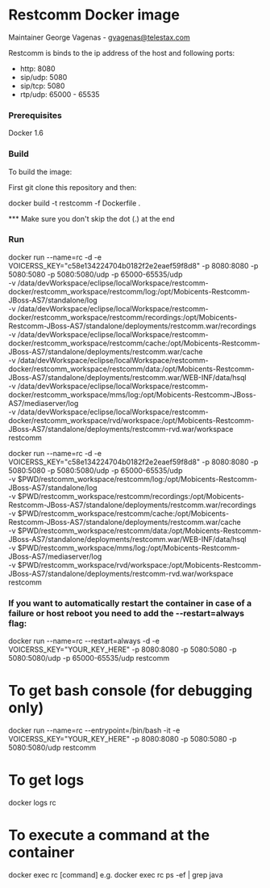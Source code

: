 Restcomm Docker image
=====================

Maintainer George Vagenas - gvagenas@telestax.com

Restcomm is binds to the ip address of the host and following ports:
- http: 8080
- sip/udp: 5080
- sip/tcp: 5080
- rtp/udp: 65000 - 65535

### Prerequisites
Docker 1.6


### Build

To build the image:

First git clone this repository and then:

docker build -t restcomm -f Dockerfile .

*** Make sure you don't skip the dot (.) at the end

### Run

docker run --name=rc -d -e VOICERSS_KEY="c58e134224704b0182f2e2eaef59f8d8" -p 8080:8080 -p 5080:5080 -p 5080:5080/udp -p 65000-65535/udp \
 -v /data/devWorkspace/eclipse/localWorkspace/restcomm-docker/restcomm_workspace/restcomm/log:/opt/Mobicents-Restcomm-JBoss-AS7/standalone/log \
 -v /data/devWorkspace/eclipse/localWorkspace/restcomm-docker/restcomm_workspace/restcomm/recordings:/opt/Mobicents-Restcomm-JBoss-AS7/standalone/deployments/restcomm.war/recordings \
 -v /data/devWorkspace/eclipse/localWorkspace/restcomm-docker/restcomm_workspace/restcomm/cache:/opt/Mobicents-Restcomm-JBoss-AS7/standalone/deployments/restcomm.war/cache \
 -v /data/devWorkspace/eclipse/localWorkspace/restcomm-docker/restcomm_workspace/restcomm/data:/opt/Mobicents-Restcomm-JBoss-AS7/standalone/deployments/restcomm.war/WEB-INF/data/hsql \
 -v /data/devWorkspace/eclipse/localWorkspace/restcomm-docker/restcomm_workspace/mms/log:/opt/Mobicents-Restcomm-JBoss-AS7/mediaserver/log \
 -v /data/devWorkspace/eclipse/localWorkspace/restcomm-docker/restcomm_workspace/rvd/workspace:/opt/Mobicents-Restcomm-JBoss-AS7/standalone/deployments/restcomm-rvd.war/workspace \
restcomm

docker run --name=rc -d -e VOICERSS_KEY="c58e134224704b0182f2e2eaef59f8d8" -p 8080:8080 -p 5080:5080 -p 5080:5080/udp -p 65000-65535/udp \
 -v $PWD/restcomm_workspace/restcomm/log:/opt/Mobicents-Restcomm-JBoss-AS7/standalone/log \
 -v $PWD/restcomm_workspace/restcomm/recordings:/opt/Mobicents-Restcomm-JBoss-AS7/standalone/deployments/restcomm.war/recordings \
 -v $PWD/restcomm_workspace/restcomm/cache:/opt/Mobicents-Restcomm-JBoss-AS7/standalone/deployments/restcomm.war/cache \
 -v $PWD/restcomm_workspace/restcomm/data:/opt/Mobicents-Restcomm-JBoss-AS7/standalone/deployments/restcomm.war/WEB-INF/data/hsql \
 -v $PWD/restcomm_workspace/mms/log:/opt/Mobicents-Restcomm-JBoss-AS7/mediaserver/log \
 -v $PWD/restcomm_workspace/rvd/workspace:/opt/Mobicents-Restcomm-JBoss-AS7/standalone/deployments/restcomm-rvd.war/workspace \
restcomm

### If you want to automatically restart the container in case of a failure or host reboot you need to add the --restart=always flag:

docker run --name=rc --restart=always -d -e VOICERSS_KEY="YOUR_KEY_HERE" -p 8080:8080 -p 5080:5080 -p 5080:5080/udp -p 65000-65535/udp restcomm

# To get bash console (for debugging only)
docker run --name=rc --entrypoint=/bin/bash -it -e VOICERSS_KEY="YOUR_KEY_HERE" -p 8080:8080 -p 5080:5080 -p 5080:5080/udp restcomm

# To get logs
docker logs rc

# To execute a command at the container
docker exec rc [command]
e.g. docker exec rc ps -ef | grep java
